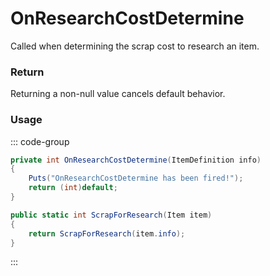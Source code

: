 # OnResearchCostDetermine
<Badge type="info" text="Item"/><Badge type="danger" text="Carbon Compatible"/><Badge type="warning" text="Oxide Compatible"/>
Called when determining the scrap cost to research an item.

### Return
Returning a non-null value cancels default behavior.

### Usage
::: code-group
```csharp [Example]
private int OnResearchCostDetermine(ItemDefinition info)
{
	Puts("OnResearchCostDetermine has been fired!");
	return (int)default;
}
```
```csharp [Source — Assembly-CSharp @ ResearchTable]
public static int ScrapForResearch(Item item)
{
	return ScrapForResearch(item.info);
}

```
:::
